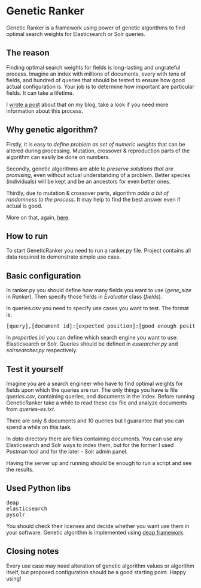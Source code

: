 # Genetic Ranker
Genetic Ranker is a framework using power of genetic algorithms to find optimal search weights for Elasticsearch or Solr queries.

## The reason

Finding optimal search weights for fields is long-lasting and ungrateful process. Imagine an index with millions of documents, every with tens of fields, and hundred of queries that should be tested to ensure how good actual configuration is. Your job is to determine how important are particular fields. It can take a lifetime. 

I [wrote a post](https://mikolajkania.com/2018/06/15/Genetic-ranker-a-genetic-algorithms-for-search/)  about that on my blog, take a look if you need more information about this process. 

## Why genetic algorithm?

Firstly, it is easy to *define problem as set of numeric weights* that can be altered during processing. Mutation, crossover & reproduction parts of the algorithm can easily be done on numbers. 

Secondly, genetic algorithms are able to *preserve solutions that are promising*, even without actual understanding of a problem. Better species (individuals) will be kept and be an ancestors for even better ones.

Thirdly, due to mutation & crossover parts, algorithm *adds a bit of randomness to the process*. It may help to find the best answer even if actual is good. 

More on that, again, [here](http://itblues.pl/2018/06/15/Genetic-ranker-a-genetic-algorithms-for-search/).

## How to run

To start GeneticRanker you need to run a ranker.py file. Project contains all data required to demonstrate simple use case.

## Basic configuration

In ranker.py you should define how many fields you want to use (*gene_size* in *Ranker*). Then specify those fields in *Evaluator* class (*fields*).

In queries.csv you need to specify use cases you want to test. The format is:

<pre>[query],[document_id]:[expected_position]:[good_enough_position]</pre>

In *properties.ini* you can define which search engine you want to use: Elasticsearch or Solr. Queries should be defined in *essearcher.py* and *solrsearcher.py* respectively.
 
## Test it yourself
 
 Imagine you are a search engineer who have to find optimal weights for fields upon which the queries are run. The only things you have is file *queries.csv*, containing queries, and documents in the index. Before running GeneticRanker take a while to read these csv file and analyze documents from *queries-es.txt*. 
 
 There are only 8 documents and 10 queries but I guarantee that you can spend a while on this task.
 
 In *data* directory there are files containing documents. You can use any Elasticsearch and Solr ways to index them, but for the former I used Postman tool and for the later - Solr admin panel.
 
 Having the server up and running should be enough to run a script and see the results.

## Used Python libs

<pre>deap
elasticsearch
pysolr</pre>

You should check their licenses and decide whether you want use them in your software. Genetic algorithm is implemented using [deap framework](https://github.com/DEAP/deap).

## Closing notes

Every use case may need alteration of genetic algorithm values or algorithm itself, but proposed configuration should be a good starting point. Happy using!
